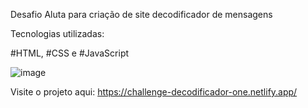 Desafio Aluta para criação de site decodificador de mensagens

Tecnologias utilizadas:

#HTML, #CSS e #JavaScript

![image](https://user-images.githubusercontent.com/109121391/214446650-5ccaf536-fde7-46cb-b40f-5fc83b75ddf8.png)

Visite o projeto aqui: https://challenge-decodificador-one.netlify.app/

